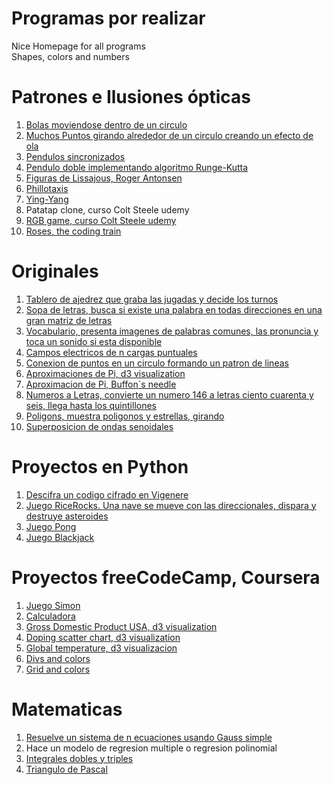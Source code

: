 # Programas por realizar
Nice Homepage for all programs  
Shapes, colors and numbers

# Patrones e Ilusiones ópticas
1. [Bolas moviendose dentro de un circulo](https://codepen.io/corochena/full/LyyLbq/)  
2. [Muchos Puntos girando alrededor de un circulo creando un efecto de ola](https://codepen.io/corochena/full/MmmmMo/)  
3. [Pendulos sincronizados](https://codepen.io/corochena/full/oWWWKQ/)  
4. [Pendulo doble implementando algoritmo Runge-Kutta](https://codepen.io/corochena/full/rKxRoP/)  
5. [Figuras de Lissajous, Roger Antonsen](https://codepen.io/corochena/full/jzLxgV/)  
6. [Phillotaxis](https://codepen.io/corochena/full/oyWqZx/)  
7. [Ying-Yang](https://codepen.io/corochena/full/rdwWKb/)  
8. Patatap clone, curso Colt Steele udemy  
9. [RGB game, curso Colt Steele udemy](https://codepen.io/corochena/full/vpVLyM/)  
10. [Roses, the coding train](https://codepen.io/corochena/full/zadRWp/)  

# Originales
1. [Tablero de ajedrez que graba las jugadas y decide los turnos](https://codepen.io/corochena/full/bWWrbY/)  
2. [Sopa de letras, busca si existe una palabra en todas direcciones en una gran matriz de letras](https://codepen.io/corochena/full/VbbzzP/)  
3. [Vocabulario, presenta imagenes de palabras comunes, las pronuncia y toca un sonido si esta disponible]()  
4. [Campos electricos de n cargas puntuales](https://codepen.io/corochena/full/jmmwrB/)  
5. [Conexion de puntos en un circulo formando un patron de lineas](https://codepen.io/corochena/full/GdOLpz/)  
6. [Aproximaciones de Pi, d3 visualization](https://codepen.io/corochena/full/PyWPyM/)  
7. [Aproximacion de Pi, Buffon´s needle](https://codepen.io/corochena/full/JNNNoN/)  
8. [Numeros a Letras, convierte un numero 146 a letras ciento cuarenta y seis, llega hasta los quintillones](https://codepen.io/corochena/full/YEXRBe/)  
9. [Poligons, muestra poligonos y estrellas, girando](https://codepen.io/corochena/full/EmmXrM/)  
10. [Superposicion de ondas senoidales](https://codepen.io/corochena/full/BRRZyo/)  

# Proyectos en Python
1. [Descifra un codigo cifrado en Vigenere](http://www.codeskulptor.org/#user38_5N4oprCuHA_0.py)  
2. [Juego RiceRocks. Una nave se mueve con las direccionales, dispara y destruye asteroides](http://www.codeskulptor.org/#user38_lhjpk3XgEL_5.py)
3. [Juego Pong](https://codepen.io/corochena/full/ZKKyNq/)  
4. [Juego Blackjack](http://www.codeskulptor.org/#user38_Bl9390ut0w_2.py)  

# Proyectos freeCodeCamp, Coursera
1. [Juego Simon](https://codepen.io/corochena/full/gWKjzr/)  
2. [Calculadora](https://codepen.io/corochena/full/LyOqeV/)  
3. [Gross Domestic Product USA, d3 visualization](https://codepen.io/corochena/full/xJKJwJ/)  
4. [Doping scatter chart, d3 visualization](https://codepen.io/corochena/full/wxwZxX/)  
5. [Global temperature, d3 visualizacion](https://codepen.io/corochena/full/mjdQeo/)  
6. [Divs and colors](https://codepen.io/corochena/pen/pPPraY)
7. [Grid and colors](https://codepen.io/corochena/full/eWWEeq/)

# Matematicas
1. [Resuelve un sistema de n ecuaciones usando Gauss simple](https://codepen.io/corochena/full/RLgMvr/)  
2. Hace un modelo de regresion multiple o regresion polinomial  
3. [Integrales dobles y triples](https://codepen.io/corochena/pen/XzzOya)  
4. [Triangulo de Pascal](https://codepen.io/corochena/pen/qogGqr)
